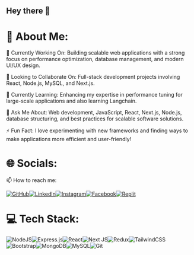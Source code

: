 ## Hey there 👋

# 💫 About Me:
🔭 Currently Working On:
Building scalable web applications with a strong focus on performance optimization, database management, and modern UI/UX design.

👯 Looking to Collaborate On:
Full-stack development projects involving React, Node.js, MySQL, and Next.js.

🌱 Currently Learning:
Enhancing my expertise in performance tuning for large-scale applications and also learning Langchain.

💬 Ask Me About:
Web development, JavaScript, React, Next.js, Node.js, database structuring, and best practices for scalable software solutions.

⚡ Fun Fact:
I love experimenting with new frameworks and finding ways to make applications more efficient and user-friendly!

# 🌐 Socials:
📫 How to reach me: 

[![GitHub](https://img.shields.io/badge/GitHub-%2312100E.svg?logo=github&logoColor=white)](https://github.com/ItsAnjaliSharma)[![LinkedIn](https://img.shields.io/badge/LinkedIn-%230077B5.svg?logo=linkedin&logoColor=white)](https://www.linkedin.com/in/anjali-sharma-746587259/)[![Instagram](https://img.shields.io/badge/Instagram-%23E4405F.svg?logo=Instagram&logoColor=white)](https://www.instagram.com/anjali_anji2001/)[![Facebook](https://img.shields.io/badge/Facebook-%231877F2.svg?logo=Facebook&logoColor=white)](https://www.facebook.com/profile.php?id=100027666734646)[![Replit](https://img.shields.io/badge/Replit-%230D101E.svg?logo=Replit&logoColor=white)](https://replit.com/@anjalianji2001)  


# 💻 Tech Stack:
![NodeJS](https://img.shields.io/badge/node.js-6DA55F?style=for-the-badge&logo=node.js&logoColor=white)![Express.js](https://img.shields.io/badge/express.js-%23404d59.svg?style=for-the-badge&logo=express&logoColor=%2361DAFB)![React](https://img.shields.io/badge/react-%2320232a.svg?style=for-the-badge&logo=react&logoColor=%2361DAFB)![Next JS](https://img.shields.io/badge/Next-black?style=for-the-badge&logo=next.js&logoColor=white)![Redux](https://img.shields.io/badge/redux-%23593d88.svg?style=for-the-badge&logo=redux&logoColor=white)![TailwindCSS](https://img.shields.io/badge/tailwindcss-%2338B2AC.svg?style=for-the-badge&logo=tailwind-css&logoColor=white)![Bootstrap](https://img.shields.io/badge/bootstrap-%23563D7C.svg?style=for-the-badge&logo=bootstrap&logoColor=white)![MongoDB](https://img.shields.io/badge/MongoDB-%234ea94b.svg?style=for-the-badge&logo=mongodb&logoColor=white)![MySQL](https://img.shields.io/badge/mysql-%2300f.svg?style=for-the-badge&logo=mysql&logoColor=white)![Git](https://img.shields.io/badge/git-%23F05033.svg?style=for-the-badge&logo=git&logoColor=white)  



